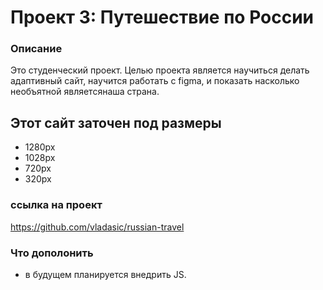 # Проект 3: Путешествие по России

### Описание
Это студенческий проект. Целью проекта является научиться делать адаптивный сайт, научится работать с figma, и показать насколько необъятной являетсянаша страна. 

## Этот сайт заточен под размеры
* 1280px
* 1028px
* 720px
* 320px
### ссылка на проект
 https://github.com/vladasic/russian-travel
### Что дополонить

* в будущем планируется внедрить JS.

